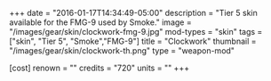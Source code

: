 +++
date = "2016-01-17T14:34:49-05:00"
description = "Tier 5 skin available for the FMG-9 used by Smoke."
image = "/images/gear/skin/clockwork-fmg-9.jpg"
mod-types = "skin"
tags = ["skin", "Tier 5", "Smoke","FMG-9"]
title = "Clockwork"
thumbnail = "/images/gear/skin/clockwork-th.png"
type = "weapon-mod"

[cost]
  renown = ""
  credits = "720"
  units = ""
+++
